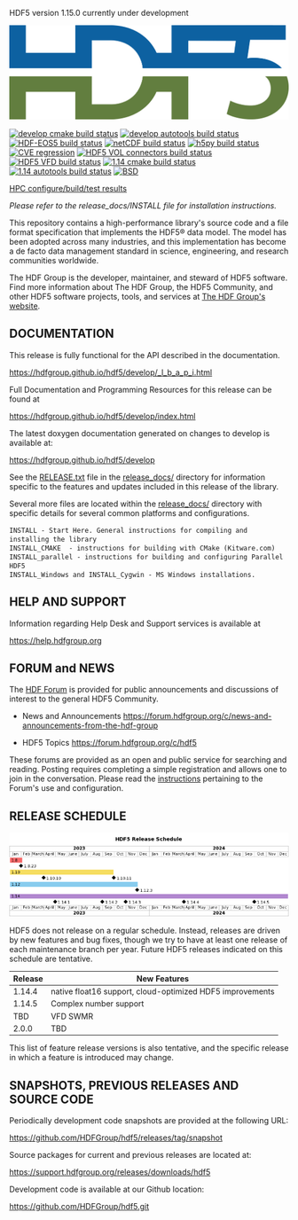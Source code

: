 HDF5 version 1.15.0 currently under development

![HDF5 Logo](doxygen/img/HDF5.png)

[![develop cmake build status](https://img.shields.io/github/actions/workflow/status/HDFGroup/hdf5/cmake.yml?branch=develop&label=HDF5%20develop%20CMake%20CI)](https://github.com/HDFGroup/hdf5/actions/workflows/cmake.yml?query=branch%3Adevelop)
[![develop autotools build status](https://img.shields.io/github/actions/workflow/status/HDFGroup/hdf5/autotools.yml?branch=develop&label=HDF5%20develop%20Autotools%20CI)](https://github.com/HDFGroup/hdf5/actions/workflows/autotools.yml?query=branch%3Adevelop)
[![HDF-EOS5 build status](https://img.shields.io/github/actions/workflow/status/HDFGroup/hdf5/hdfeos5.yml?branch=develop&label=HDF-EOS5)](https://github.com/HDFGroup/hdf5/actions/workflows/hdfeos5.yml?query=branch%3Adevelop)
[![netCDF build status](https://img.shields.io/github/actions/workflow/status/HDFGroup/hdf5/netcdf.yml?branch=develop&label=netCDF)](https://github.com/HDFGroup/hdf5/actions/workflows/netcdf.yml?query=branch%3Adevelop)
[![h5py build status](https://img.shields.io/github/actions/workflow/status/HDFGroup/hdf5/h5py.yml?branch=develop&label=h5py)](https://github.com/HDFGroup/hdf5/actions/workflows/h5py.yml?query=branch%3Adevelop)
[![CVE regression](https://img.shields.io/github/actions/workflow/status/HDFGroup/hdf5/cve.yml?branch=develop&label=CVE)](https://github.com/HDFGroup/hdf5/actions/workflows/cve.yml?query=branch%3Adevelop)
[![HDF5 VOL connectors build status](https://img.shields.io/github/actions/workflow/status/HDFGroup/hdf5/vol.yml?branch=develop&label=HDF5-VOL)](https://github.com/HDFGroup/hdf5/actions/workflows/vol.yml?query=branch%3Adevelop)
[![HDF5 VFD build status](https://img.shields.io/github/actions/workflow/status/HDFGroup/hdf5/vfd.yml?branch=develop&label=HDF5-VFD)](https://github.com/HDFGroup/hdf5/actions/workflows/vfd.yml?query=branch%3Adevelop)
[![1.14 cmake build status](https://img.shields.io/github/actions/workflow/status/HDFGroup/hdf5/cmake.yml?branch=hdf5_1_14&label=HDF5%201.14%20CMake%20CI)](https://github.com/HDFGroup/hdf5/actions/workflows/cmake.yml?query=branch%3Ahdf5_1_14)
[![1.14 autotools build status](https://img.shields.io/github/actions/workflow/status/HDFGroup/hdf5/autotools.yml?branch=hdf5_1_14&label=HDF5%201.14%20Autotools%20CI)](https://github.com/HDFGroup/hdf5/actions/workflows/autotools.yml?query=branch%3Ahdf5_1_14)
[![BSD](https://img.shields.io/badge/License-BSD-blue.svg)](https://github.com/HDFGroup/hdf5/blob/develop/COPYING)

[HPC configure/build/test results](https://my.cdash.org/index.php?project=HDF5)

*Please refer to the release_docs/INSTALL file for installation instructions.*

This repository contains a high-performance library's source code and a file format
specification that implements the HDF5® data model. The model has been adopted across
many industries, and this implementation has become a de facto data management standard
in science, engineering, and research communities worldwide.

The HDF Group is the developer, maintainer, and steward of HDF5 software. Find more
information about The HDF Group, the HDF5 Community, and other HDF5 software projects,
tools, and services at [The HDF Group's website](https://www.hdfgroup.org/). 

DOCUMENTATION
-------------
This release is fully functional for the API described in the documentation.

   https://hdfgroup.github.io/hdf5/develop/_l_b_a_p_i.html

Full Documentation and Programming Resources for this release can be found at

   https://hdfgroup.github.io/hdf5/develop/index.html

The latest doxygen documentation generated on changes to develop is available at:

   https://hdfgroup.github.io/hdf5/develop

See the [RELEASE.txt](release_docs/RELEASE.txt) file in the [release_docs/](release_docs/) directory for information specific
to the features and updates included in this release of the library.

Several more files are located within the [release_docs/](release_docs/) directory with specific
details for several common platforms and configurations.

    INSTALL - Start Here. General instructions for compiling and installing the library
    INSTALL_CMAKE  - instructions for building with CMake (Kitware.com)
    INSTALL_parallel - instructions for building and configuring Parallel HDF5
    INSTALL_Windows and INSTALL_Cygwin - MS Windows installations.



HELP AND SUPPORT
----------------
Information regarding Help Desk and Support services is available at

   https://help.hdfgroup.org 



FORUM and NEWS
--------------
The [HDF Forum](https://forum.hdfgroup.org) is provided for public announcements and discussions
of interest to the general HDF5 Community.

   - News and Announcements
   https://forum.hdfgroup.org/c/news-and-announcements-from-the-hdf-group

   - HDF5 Topics
   https://forum.hdfgroup.org/c/hdf5

These forums are provided as an open and public service for searching and reading.
Posting requires completing a simple registration and allows one to join in the
conversation.  Please read the [instructions](https://forum.hdfgroup.org/t/quickstart-guide-welcome-to-the-new-hdf-forum
) pertaining to the Forum's use and configuration.

RELEASE SCHEDULE
----------------

![HDF5 release schedule](doc/img/release-schedule.png) 

HDF5 does not release on a regular schedule. Instead, releases are driven by
new features and bug fixes, though we try to have at least one release of each
maintenance branch per year. Future HDF5 releases indicated on this schedule
are tentative.

| Release | New Features |
| ------- | ------------ |
| 1.14.4 | native float16 support, cloud-optimized HDF5 improvements |
| 1.14.5 | Complex number support |
| TBD | VFD SWMR |
| 2.0.0 | TBD |

This list of feature release versions is also tentative, and the specific release
in which a feature is introduced may change.


SNAPSHOTS, PREVIOUS RELEASES AND SOURCE CODE
--------------------------------------------
Periodically development code snapshots are provided at the following URL:
    
   https://github.com/HDFGroup/hdf5/releases/tag/snapshot

Source packages for current and previous releases are located at:
    
   https://support.hdfgroup.org/releases/downloads/hdf5

Development code is available at our Github location:
    
   https://github.com/HDFGroup/hdf5.git

